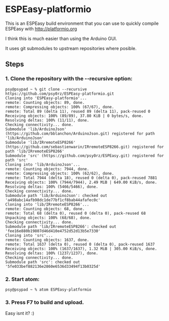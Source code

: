 # ESPEasy-platformio

This is an ESPEasy build environment that you can use to quickly compile ESPEasy with http://platformio.org

I think this is much easier than using the Arduino GUI.

It uses git submodules to upstream repositories where posible.

## Steps

### 1. Clone the repository with the --recursive option:
```
psy@psypad ~ % git clone --recursive https://github.com/psy0rz/ESPEasy-platformio.git
Cloning into 'ESPEasy-platformio'...
remote: Counting objects: 89, done.
remote: Compressing objects: 100% (67/67), done.
remote: Total 89 (delta 11), reused 89 (delta 11), pack-reused 0
Receiving objects: 100% (89/89), 37.80 KiB | 0 bytes/s, done.
Resolving deltas: 100% (11/11), done.
Checking connectivity... done.
Submodule 'lib/ArduinoJson' (https://github.com/bblanchon/ArduinoJson.git) registered for path 'lib/ArduinoJson'
Submodule 'lib/IRremoteESP8266' (https://github.com/sebastienwarin/IRremoteESP8266.git) registered for path 'lib/IRremoteESP8266'
Submodule 'src' (https://github.com/psy0rz/ESPEasy.git) registered for path 'src'
Cloning into 'lib/ArduinoJson'...
remote: Counting objects: 7944, done.
remote: Compressing objects: 100% (62/62), done.
remote: Total 7944 (delta 18), reused 0 (delta 0), pack-reused 7881
Receiving objects: 100% (7944/7944), 2.49 MiB | 649.00 KiB/s, done.
Resolving deltas: 100% (5466/5466), done.
Checking connectivity... done.
Submodule path 'lib/ArduinoJson': checked out 'a498abc14afb98dc1de77bf1cf8bab44afafec0c'
Cloning into 'lib/IRremoteESP8266'...
remote: Counting objects: 68, done.
remote: Total 68 (delta 0), reused 0 (delta 0), pack-reused 68
Unpacking objects: 100% (68/68), done.
Checking connectivity... done.
Submodule path 'lib/IRremoteESP8266': checked out 'fee16e880b19807d46d410e4752d52d13b5e7330'
Cloning into 'src'...
remote: Counting objects: 1637, done.
remote: Total 1637 (delta 0), reused 0 (delta 0), pack-reused 1637
Receiving objects: 100% (1637/1637), 1.32 MiB | 305.00 KiB/s, done.
Resolving deltas: 100% (1237/1237), done.
Checking connectivity... done.
Submodule path 'src': checked out '5fe033bef882136e2860e6536d33494f13b0325d'
```

### 2. Start atom:

```
psy@psypad ~ % atom ESPEasy-platformio 
```

### 3. Press F7 to build and upload.

Easy isnt it? :)


